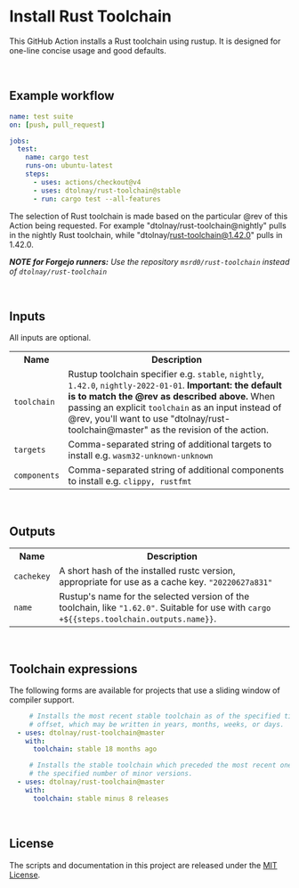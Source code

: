 # Install Rust Toolchain

This GitHub Action installs a Rust toolchain using rustup. It is designed for
one-line concise usage and good defaults.

<br>

## Example workflow

```yaml
name: test suite
on: [push, pull_request]

jobs:
  test:
    name: cargo test
    runs-on: ubuntu-latest
    steps:
      - uses: actions/checkout@v4
      - uses: dtolnay/rust-toolchain@stable
      - run: cargo test --all-features
```

The selection of Rust toolchain is made based on the particular @rev of this
Action being requested. For example "dtolnay/rust-toolchain@nightly" pulls in
the nightly Rust toolchain, while "dtolnay/rust-toolchain@1.42.0" pulls in
1.42.0.

***NOTE for Forgejo runners:** Use the repository `msrd0/rust-toolchain` instead of `dtolnay/rust-toolchain`*

<br>

## Inputs

All inputs are optional.

<table>
<tr>
  <th>Name</th>
  <th>Description</th>
</tr>
<tr>
  <td><code>toolchain</code></td>
  <td>
    Rustup toolchain specifier e.g. <code>stable</code>, <code>nightly</code>, <code>1.42.0</code>, <code>nightly-2022-01-01</code>.
    <b>Important: the default is to match the @rev as described above.</b>
    When passing an explicit <code>toolchain</code> as an input instead of @rev, you'll want to use "dtolnay/rust-toolchain@master" as the revision of the action.
  </td>
</tr>
<tr>
  <td><code>targets</code></td>
  <td>Comma-separated string of additional targets to install e.g. <code>wasm32-unknown-unknown</code></td>
</tr>
<tr>
  <td><code>components</code></td>
  <td>Comma-separated string of additional components to install e.g. <code>clippy, rustfmt</code></td>
</tr>
</table>

<br>

## Outputs

<table>
<tr>
  <th>Name</th>
  <th>Description</th>
</tr>
<tr>
  <td><code>cachekey</code></td>
  <td>A short hash of the installed rustc version, appropriate for use as a cache key. <code>"20220627a831"</code></td>
</tr>
<tr>
  <td><code>name</code></td>
  <td>Rustup's name for the selected version of the toolchain, like <code>"1.62.0"</code>. Suitable for use with <code>cargo +${{steps.toolchain.outputs.name}}</code>.</td>
</tr>
</table>

<br>

## Toolchain expressions

The following forms are available for projects that use a sliding window of
compiler support.

```yaml
     # Installs the most recent stable toolchain as of the specified time
     # offset, which may be written in years, months, weeks, or days.
  - uses: dtolnay/rust-toolchain@master
    with:
      toolchain: stable 18 months ago
```

```yaml
     # Installs the stable toolchain which preceded the most recent one by
     # the specified number of minor versions.
  - uses: dtolnay/rust-toolchain@master
    with:
      toolchain: stable minus 8 releases
```

<br>

## License

The scripts and documentation in this project are released under the [MIT
License].

[MIT License]: LICENSE
